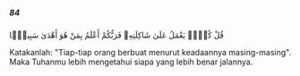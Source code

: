 ##### 84

<span class="ayah">قُلْ كُلٌّۭ يَعْمَلُ عَلَىٰ شَاكِلَتِهِۦ فَرَبُّكُمْ أَعْلَمُ بِمَنْ هُوَ أَهْدَىٰ سَبِيلًۭا</span>

<span class="ayah_translation">Katakanlah: "Tiap-tiap orang berbuat menurut keadaannya masing-masing". Maka Tuhanmu lebih mengetahui siapa yang lebih benar jalannya.</span>
